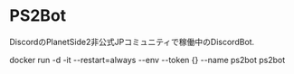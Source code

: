 # PS2Bot

DiscordのPlanetSide2非公式JPコミュニティで稼働中のDiscordBot.


 docker run -d -it --restart=always --env --token {} --name ps2bot ps2bot

